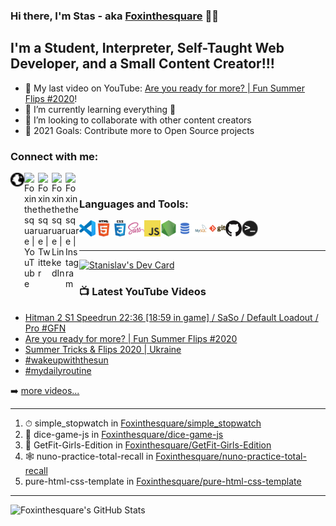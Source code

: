 ### Hi there, I'm Stas - aka [Foxinthesquare][website] 🦊👋

## I'm a Student, Interpreter, Self-Taught Web Developer, and a Small Content Creator!!!

- 🔭 My last video on YouTube: [Are you ready for more? | Fun Summer Flips #2020][video]!
- 🌱 I’m currently learning everything 🤣
- 👯 I’m looking to collaborate with other content creators
- 🥅 2021 Goals: Contribute more to Open Source projects

### Connect with me:

[<img align="left" alt="Foxinthesquare" width="22px" src="https://raw.githubusercontent.com/iconic/open-iconic/master/svg/globe.svg" />][website]
[<img align="left" alt="Foxinthesquare | YouTube" width="22px" src="https://cdn.jsdelivr.net/npm/simple-icons@v3/icons/youtube.svg" />][youtube]
[<img align="left" alt="Foxinthesquare | Twitter" width="22px" src="https://cdn.jsdelivr.net/npm/simple-icons@v3/icons/twitter.svg" />][twitter]
[<img align="left" alt="Foxinthesquare | LinkedIn" width="22px" src="https://cdn.jsdelivr.net/npm/simple-icons@v3/icons/linkedin.svg" />][linkedin]
[<img align="left" alt="Foxinthesquare | Instagram" width="22px" src="https://cdn.jsdelivr.net/npm/simple-icons@v3/icons/instagram.svg" />][instagram]

<br />

### Languages and Tools:

[<img align="left" alt="Visual Studio Code" width="26px" src="https://raw.githubusercontent.com/github/explore/80688e429a7d4ef2fca1e82350fe8e3517d3494d/topics/visual-studio-code/visual-studio-code.png" />][website]
[<img align="left" alt="HTML5" width="26px" src="https://raw.githubusercontent.com/github/explore/80688e429a7d4ef2fca1e82350fe8e3517d3494d/topics/html/html.png" />][website]
[<img align="left" alt="CSS3" width="26px" src="https://raw.githubusercontent.com/github/explore/80688e429a7d4ef2fca1e82350fe8e3517d3494d/topics/css/css.png" />][website]
[<img align="left" alt="Sass" width="26px" src="https://raw.githubusercontent.com/github/explore/80688e429a7d4ef2fca1e82350fe8e3517d3494d/topics/sass/sass.png" />][website]
[<img align="left" alt="JavaScript" width="26px" src="https://raw.githubusercontent.com/github/explore/80688e429a7d4ef2fca1e82350fe8e3517d3494d/topics/javascript/javascript.png" />][website]
[<img align="left" alt="Node.js" width="26px" src="https://raw.githubusercontent.com/github/explore/80688e429a7d4ef2fca1e82350fe8e3517d3494d/topics/nodejs/nodejs.png" />][website]
[<img align="left" alt="SQL" width="26px" src="https://raw.githubusercontent.com/github/explore/80688e429a7d4ef2fca1e82350fe8e3517d3494d/topics/sql/sql.png" />][website]
[<img align="left" alt="MySQL" width="26px" src="https://raw.githubusercontent.com/github/explore/80688e429a7d4ef2fca1e82350fe8e3517d3494d/topics/mysql/mysql.png" />][website]
[<img align="left" alt="Git" width="26px" src="https://raw.githubusercontent.com/github/explore/80688e429a7d4ef2fca1e82350fe8e3517d3494d/topics/git/git.png" />][website]
[<img align="left" alt="GitHub" width="26px" src="https://raw.githubusercontent.com/github/explore/78df643247d429f6cc873026c0622819ad797942/topics/github/github.png" />][website]
[<img align="left" alt="Terminal" width="26px" src="https://raw.githubusercontent.com/github/explore/80688e429a7d4ef2fca1e82350fe8e3517d3494d/topics/terminal/terminal.png" />][website]

<br />
<br />

---

<a href="https://app.daily.dev/Foxinthesquare"><img src="https://api.daily.dev/devcards/9b133c0abec245678fa58a826ce6ae89.png?r=al9" width="400" alt="Stanislav's Dev Card"/></a>

### 📺 Latest YouTube Videos

<!-- YOUTUBE:START -->
- [Hitman 2 S1 Speedrun 22:36 [18:59 in game] / SaSo / Default Loadout / Pro #GFN](https://youtu.be/EuJJGxP5atA)
- [Are you ready for more? | Fun Summer Flips #2020](https://youtu.be/qD_NQLv6Hpg)
- [Summer Tricks & Flips 2020 | Ukraine](https://youtu.be/p0Xs1-2MLj0)
- [#wakeupwiththesun](https://youtu.be/tUmKsYfyxIw)
- [#mydailyroutine](https://youtu.be/fICsLwlb6OA)
<!-- YOUTUBE:END -->

➡️ [more videos...](https://www.youtube.com/channel/UCYphQ-eg4-Ka2ubhE3GaeZw)

---
  
<!--START_SECTION:activity-->
1. ⏱ simple_stopwatch in [Foxinthesquare/simple_stopwatch](https://github.com/Foxinthesquare/simple_stopwatch)
2. 🎲 dice-game-js in [Foxinthesquare/dice-game-js](https://github.com/Foxinthesquare/dice-game-js)
3. 🏈 GetFit-Girls-Edition in [Foxinthesquare/GetFit-Girls-Edition](https://github.com/Foxinthesquare/GetFit-Girls-Edition)
4. 🕸 nuno-practice-total-recall in [Foxinthesquare/nuno-practice-total-recall](https://github.com/Foxinthesquare/nuno-practice-total-recall)
5.  pure-html-css-template in [Foxinthesquare/pure-html-css-template](https://github.com/Foxinthesquare/pure-html-css-template)
<!--END_SECTION:activity-->

---

<img align="left" alt="Foxinthesquare's GitHub Stats" src="https://github-readme-stats.vercel.app/api?username=Foxinthesquare&show_icons=true&hide_border=true&theme=tokyonight" />

[website]: https://github.com/Foxinthesquare
[video]: https://youtu.be/qD_NQLv6Hpg
[twitter]: https://twitter.com/foxinthesquare
[youtube]: https://www.youtube.com/channel/UCYphQ-eg4-Ka2ubhE3GaeZw
[instagram]: https://www.instagram.com/foxinthesquare/
[linkedin]: https://www.linkedin.com/in/foxinthesquare/
